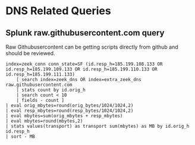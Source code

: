# DNS Related Queries

## Splunk raw.githubusercontent.com query  
Raw Githubusercontent can be getting scripts directly from github and should be reviewed.
```splunk
index=zeek_conn conn_state=SF (id.resp_h=185.199.108.133 OR id.resp_h=185.199.109.133 OR id.resp_h=185.199.110.133 OR id.resp_h=185.199.111.133)
    [ search index=zeek_dns OR index=extra_zeek_dns raw.githubusercontent.com 
    | stats count by id.orig_h 
    | search count < 10 
    | fields - count ] 
| eval orig_mbytes=round(orig_bytes/1024/1024,2) 
| eval resp_mbytes=round(resp_bytes/1024/1024,2) 
| eval mbytes=sum(orig_mbytes + resp_mbytes) 
| eval mbytes=round(mbytes,2) 
| stats values(transport) as transport sum(mbytes) as MB by id.orig_h id.resp_h 
| sort - MB
```
